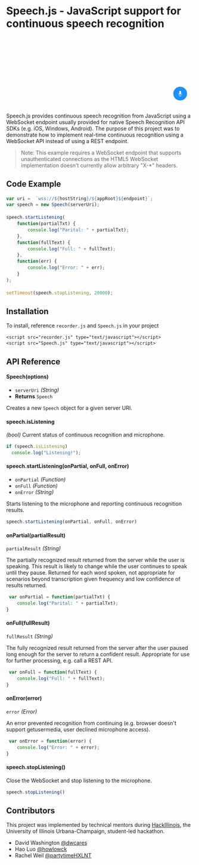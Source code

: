 # Speech.js - JavaScript support for continuous speech recognition

![Speech.js Animation](img/speechjs.gif)

Speech.js provides continuous speech recognition from JavaScript using a WebSocket endpoint usually provided for native Speech Recognition API SDKs (e.g. iOS, Windows, Android). The purpose of this project was to demonstrate how to implement real-time continuous recognition using a WebSocket API instead of using a REST endpoint. 

> Note: This example requires a WebSocket endpoint that supports unauthenticated connections as the HTML5 WebSocket implementation doesn't currently allow arbitrary "X-*" headers.

## Code Example

```javascript
var uri =  `wss://${hostString}/${appRoot}${endpoint}`;
var speech = new Speech(serverUri);

speech.startListening(
    function(partialTxt) {
        console.log("Parital: " + partialTxt);
    }, 
    function(fullText) {
        console.log("Full: " + fullText);
    }, 
    function(err) {
        console.log("Error: " + err);
    }
);

setTimeout(speech.stopListening, 20000);

```

## Installation

To install, reference `recorder.js` and `Speech.js` in your project

```
<script src="recorder.js" type="text/javascript"></script>
<script src="Speech.js" type="text/javascript"></script>
```

## API Reference

#### Speech(options)
  
  - `serverUri` _(String)_
  - **Returns** `Speech`

  Creates a new `Speech` object for a given  server URI.

#### speech.isListening

  _(bool)_ Current status of continuous recognition and microphone.

````javascript
if (speech.isListening) 
  console.log("Listening!");
````

#### speech.startListening(onPartial, onFull, onError)
  
  - `onPartial` _(Function)_
  - `onFull` _(Function)_
  - `onError` _(String)_

  Starts listening to the microphone and reporting continuous recognition results.

````javascript
speech.startListening(onPartial, onFull, onError)
````

#### onPartial(partialResult)
`partialResult` _(String)_
  
  The partially recognized result returned from the server while the user is speaking. This result is likely to change while the user continues to speak until they pause. Returned for each word spoken, not appropriate for scenarios beyond transcription given frequency and low confidence of results returned. 

````javascript
 var onPartial = function(partialTxt) {
    console.log("Parital: " + partialTxt);
}
````

#### onFull(fullResult)
`fullResult` _(String)_

  The fully recognized result returned from the server after the user paused long enough for the server to return a confident result. Appropriate for use for further processing, e.g. call a REST API.

````javascript
 var onFull = function(fullText) {
    console.log("Full: " + fullText);
}
````

#### onError(error)
`error` _(Error)_

  An error prevented recognition from continuing (e.g. browser doesn't support getusermedia, user declined microphone access).

````javascript
 var onError = function(error) {
    console.log("Error: " + error);
}
````

#### speech.stopListening()
  
  Close the WebSocket and stop listening to the microphone.

````javascript
speech.stopListening()
````

## Contributors
This project was implemented by technical mentors during [HackIllinois](http://hackillinois.org), the University of Illinois Urbana-Champaign, student-led hackathon.

* David Washington [@dwcares](http://twitter.com/dwcares)
* Hao Luo [@howlowck](http://twitter.com/howlowck)
* Rachel Weil [@partytimeHXLNT](http://twitter.com/partytimeHXLNT)